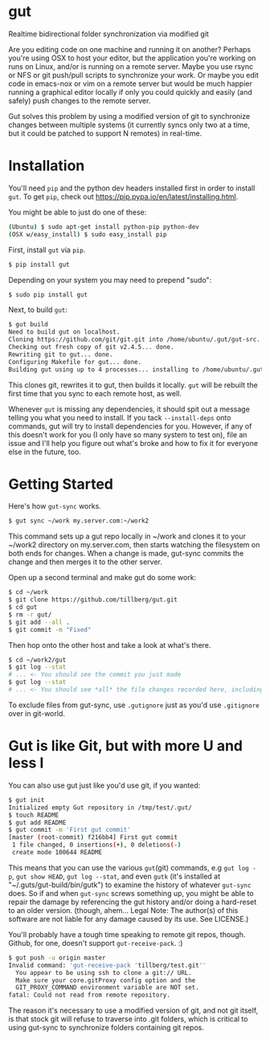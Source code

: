 gut
===

Realtime bidirectional folder synchronization via modified git

Are you editing code on one machine and running it on another? Perhaps you're using
OSX to host your editor, but the application you're working on runs on Linux, and/or
is running on a remote server. Maybe you use rsync or NFS or git push/pull scripts
to synchronize your work. Or maybe you edit code in emacs-nox or vim on a remote
server but would be much happier running a graphical editor locally if only you could
quickly and easily (and safely) push changes to the remote server.

Gut solves this problem by using a modified version of git to synchronize changes
between multiple systems (it currently syncs only two at a time, but it could be
patched to support N remotes) in real-time.

Installation
============

You'll need `pip` and the python dev headers installed first in order to install `gut`.
To get `pip`, check out https://pip.pypa.io/en/latest/installing.html.

You might be able to just do one of these:

```sh
(Ubuntu) $ sudo apt-get install python-pip python-dev
(OSX w/easy_install) $ sudo easy_install pip
```

First, install `gut` via `pip`.

```sh
$ pip install gut
```

Depending on your system you may need to prepend "sudo":

```sh
$ sudo pip install gut
```

Next, to build `gut`:

```sh
$ gut build
Need to build gut on localhost.
Cloning https://github.com/git/git.git into /home/ubuntu/.gut/gut-src... done.
Checking out fresh copy of git v2.4.5... done.
Rewriting git to gut... done.
Configuring Makefile for gut... done.
Building gut using up to 4 processes... installing to /home/ubuntu/.gut/gut-build... done.
```

This clones git, rewrites it to gut, then builds it locally. `gut` will be rebuilt
the first time that you sync to each remote host, as well.

Whenever `gut` is missing any dependencies, it should spit out a message telling you what you need
to install. If you tack `--install-deps` onto commands, gut will try to install dependencies for you.
However, if any of this doesn't work for you (I only have so many system to test on), file an issue
and I'll help you figure out what's broke and how to fix it for everyone else in the future, too.

Getting Started
===============

Here's how `gut-sync` works.

```sh
$ gut sync ~/work my.server.com:~/work2
```

This command sets up a gut repo locally in ~/work and clones it to your ~/work2
directory on my.server.com, then starts watching the filesystem on both ends for
changes. When a change is made, gut-sync commits the change and then merges it
to the other server.

Open up a second terminal and make gut do some work:

```sh
$ cd ~/work
$ git clone https://github.com/tillberg/gut.git
$ cd gut
$ rm -r gut/
$ git add --all .
$ git commit -m "Fixed"
```

Then hop onto the other host and take a look at what's there.

```sh
$ cd ~/work2/gut
$ git log --stat
# ... <- You should see the commit you just made
$ gut log --stat
# ... <- You should see *all* the file changes recorded here, including inside ~/work2/gut/.git/
```

To exclude files from gut-sync, use `.gutignore` just as you'd use `.gitignore` over in git-world.

Gut is like Git, but with more U and less I
===========================================

You can also use gut just like you'd use git, if you wanted:

```sh
$ gut init
Initialized empty Gut repository in /tmp/test/.gut/
$ touch README
$ gut add README
$ gut commit -m 'First gut commit'
[master (root-commit) f216bb4] First gut commit
 1 file changed, 0 insertions(+), 0 deletions(-)
 create mode 100644 README
```

This means that you can use the various `gut`(git) commands, e.g `gut log -p`,
`gut show HEAD`, `gut log --stat`, and even `gutk` (it's installed at
"~/.guts/gut-build/bin/gutk") to examine the history of whatever `gut-sync`
does. So if and when `gut-sync` screws something up, you might be able to repair
the damage by referencing the gut history and/or doing a hard-reset to an older
version. (though, ahem... Legal Note: The author(s) of this software are not
liable for any damage caused by its use. See LICENSE.)

You'll probably have a tough time speaking to remote git repos, though. Github,
for one, doesn't support `gut-receive-pack`. :)

```sh
$ gut push -u origin master
Invalid command: 'gut-receive-pack 'tillberg/test.git''
  You appear to be using ssh to clone a git:// URL.
  Make sure your core.gitProxy config option and the
  GIT_PROXY_COMMAND environment variable are NOT set.
fatal: Could not read from remote repository.
```

The reason it's necessary to use a modified version of git, and not git itself,
is that stock git will refuse to traverse into .git folders, which is critical
to using gut-sync to synchronize folders containing git repos.
